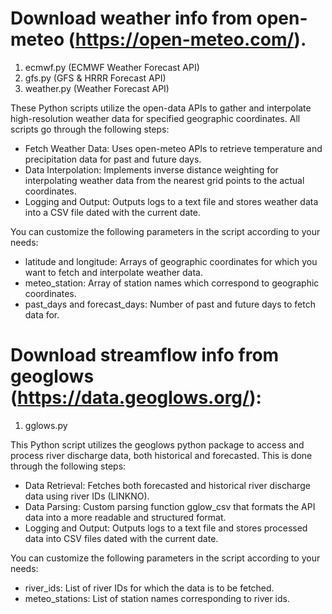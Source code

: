 
# Download weather info from open-meteo (https://open-meteo.com/).
1. ecmwf.py   (ECMWF Weather Forecast API) 
2. gfs.py     (GFS & HRRR Forecast API)
3. weather.py (Weather Forecast API)

These Python scripts utilize the open-data APIs to gather and interpolate high-resolution weather data for specified
geographic coordinates. All scripts go through the following steps:
- Fetch Weather Data: Uses open-meteo APIs to retrieve temperature and precipitation data for past and future days.
- Data Interpolation: Implements inverse distance weighting for interpolating weather data from the nearest grid points to the actual coordinates.
- Logging and Output: Outputs logs to a text file and stores weather data into a CSV file dated with the current date.

You can customize the following parameters in the script according to your needs:
- latitude and longitude: Arrays of geographic coordinates for which you want to fetch and interpolate weather data.
- meteo_station: Array of station names which correspond to geographic coordinates.
- past_days and forecast_days: Number of past and future days to fetch data for.


# Download streamflow info from geoglows (https://data.geoglows.org/):
1. gglows.py

This Python script utilizes the geoglows python package to access and process river discharge data, both historical
and forecasted. This is done through the following steps:
- Data Retrieval: Fetches both forecasted and historical river discharge data using river IDs (LINKNO).
- Data Parsing: Custom parsing function gglow_csv that formats the API data into a more readable and structured format.
- Logging and Output: Outputs logs to a text file and stores processed data into CSV files dated with the current date.

You can customize the following parameters in the script according to your needs:
- river_ids: List of river IDs for which the data is to be fetched.
- meteo_stations: List of station names corresponding to river ids.

